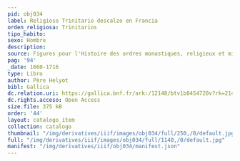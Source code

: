 ```yaml
---
pid: obj034
label: Religioso Trinitario descalzo en Francia
orden_religiosa: Trinitarios
tipo_habito: 
sexo: Hombre
description: 
source: Figures pour l'Histoire des ordres monastiques, religieux et militaires
pag: '94'
_date: 1660-1716
type: Libro
author: Père Helyot
bibl: Gallica
dc.relation.uri: https://gallica.bnf.fr/ark:/12148/btv1b8454720v?rk=21459;3
dc.rights.acceso: Open Access
size.file: 375 kB
order: '44'
layout: catalogo_item
collection: catalogo
thumbnail: "/img/derivatives/iiif/images/obj034/full/250,/0/default.jpg"
full: "/img/derivatives/iiif/images/obj034/full/1140,/0/default.jpg"
manifest: "/img/derivatives/iiif/obj034/manifest.json"
---
```

